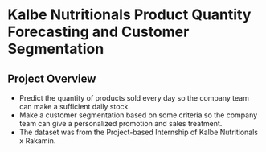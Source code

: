 # Kalbe Nutritionals Product Quantity Forecasting and Customer Segmentation

## Project Overview
- Predict the quantity of products sold every day so the company team can make a sufficient daily stock.
- Make a customer segmentation based on some criteria so the company team can give a personalized promotion and sales treatment.
- The dataset was from the Project-based Internship of Kalbe Nutritionals x Rakamin. 

